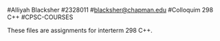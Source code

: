 #Alliyah Blacksher
#2328011
#blacksher@chapman.edu
#Colloquim 298 C++
#CPSC-COURSES


These files are assignments for interterm 298 C++.

